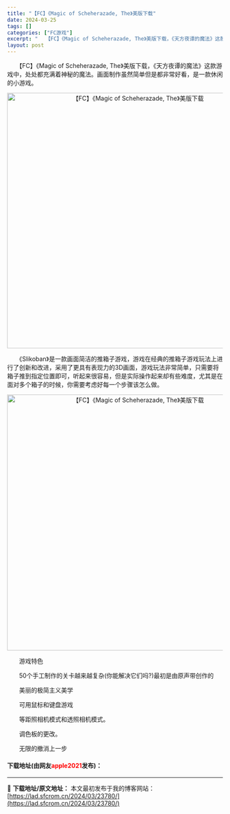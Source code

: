 ```yaml
---
title: "【FC】《Magic of Scheherazade, The》美版下载"
date: 2024-03-25
tags: []
categories: ["FC游戏"]
excerpt: "　　【FC】《Magic of Scheherazade, The》美版下载，《天方夜谭的魔法》这款游戏中，处处都充满着神秘的魔法。画面制作虽然简单但是都非常好看，是一款休闲的小游戏。 　　《Slikoban》是一款画面简洁的推箱子游戏，游戏在经典的推箱子游戏玩法上进行了创新和改进，采用了更具有表现&hellip;"
layout: post
---
```


 <p>　　【FC】《Magic of Scheherazade, The》美版下载，《天方夜谭的魔法》这款游戏中，处处都充满着神秘的魔法。画面制作虽然简单但是都非常好看，是一款休闲的小游戏。</p> <p align="center"><img align="" border="0" src="https://lad.sfcrom.cn/wp-content/uploads/2024/03/20240325_660195a25df86.png" width="596" alt="【FC】《Magic of Scheherazade, The》美版下载" /></p> <p>　　《Slikoban》是一款画面简洁的推箱子游戏，游戏在经典的推箱子游戏玩法上进行了创新和改进，采用了更具有表现力的3D画面，游戏玩法非常简单，只需要将箱子推到指定位置即可，听起来很容易，但是实际操作起来却有些难度，尤其是在面对多个箱子的时候，你需要考虑好每一个步骤该怎么做。</p> <p align="center"><img align="" border="0" src="https://lad.sfcrom.cn/wp-content/uploads/2024/03/20240325_660195a34e85b.png" width="597" alt="【FC】《Magic of Scheherazade, The》美版下载" /></p> <p>　　游戏特色</p> <p>　　50个手工制作的关卡越来越复杂(你能解决它们吗?)最初是由原声带创作的</p> <p>　　美丽的极简主义美学</p> <p>　　可用鼠标和键盘游戏</p> <p>　　等距照相机模式和透照相机模式。</p> <p>　　调色板的更改。</p> <p>　　无限的撤消上一步</p> <p><h4>下载地址(由网友<font color="red">apple2021</font>发布)：</h4></p> 

---
📖 **下载地址/原文地址：** 本文最初发布于我的博客网站：[https://lad.sfcrom.cn/2024/03/23780/](https://lad.sfcrom.cn/2024/03/23780/)
